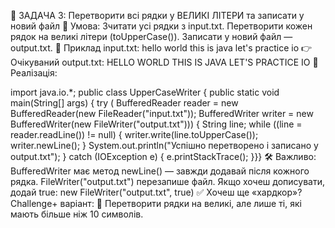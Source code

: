 🧪 ЗАДАЧА 3: Перетворити всі рядки у ВЕЛИКІ ЛІТЕРИ та записати у новий файл
📄 Умова:
Зчитати усі рядки з input.txt.
Перетворити кожен рядок на великі літери (toUpperCase()).
Записати у новий файл — output.txt.
🧾 Приклад input.txt:
hello world
this is java
let's practice io
👉 Очікуваний output.txt:
HELLO WORLD
THIS IS JAVA
LET'S PRACTICE IO
🔧 Реалізація:

import java.io.*;
public class UpperCaseWriter {
public static void main(String[] args) {
try (
BufferedReader reader = new BufferedReader(new FileReader("input.txt"));
BufferedWriter writer = new BufferedWriter(new FileWriter("output.txt"))) {
String line;
while ((line = reader.readLine()) != null) {
writer.write(line.toUpperCase());
writer.newLine();
}
System.out.println("Успішно перетворено і записано у output.txt");
} catch (IOException e) {
e.printStackTrace();
}}}
🛠 Важливо:
BufferedWriter має метод newLine() — завжди додавай після кожного рядка.
FileWriter("output.txt") перезапише файл. Якщо хочеш дописувати, додай true:
new FileWriter("output.txt", true)
✅ Хочеш ще «хардкор»?
Challenge+ варіант:
🧩 Перетворити рядки на великі, але лише ті, які мають більше ніж 10 символів.